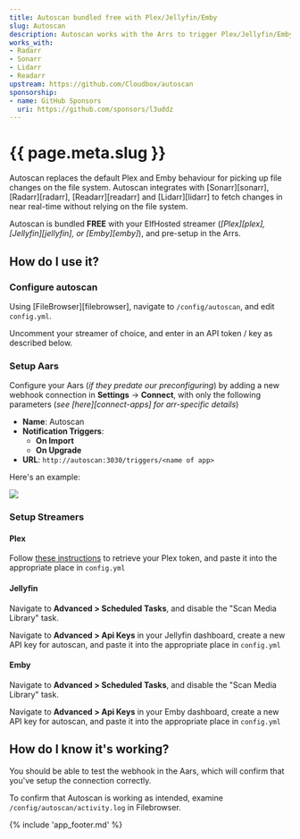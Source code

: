 ```yaml
---
title: Autoscan bundled free with Plex/Jellyfin/Emby
slug: Autoscan
description: Autoscan works with the Arrs to trigger Plex/Jellyfin/Emby to scan targeted folders when new media has been added
works_with:
- Radarr
- Sonarr
- Lidarr
- Readarr
upstream: https://github.com/Cloudbox/autoscan
sponsorship: 
- name: GitHub Sponsors
  uri: https://github.com/sponsors/l3uddz
---
```


# {{ page.meta.slug }}

Autoscan replaces the default Plex and Emby behaviour for picking up file changes on the file system. Autoscan integrates with [Sonarr][sonarr], [Radarr][radarr], [Readarr][readarr] and [Lidarr][lidarr] to fetch changes in near real-time without relying on the file system.

Autoscan is bundled **FREE** with your ElfHosted streamer (*[Plex][plex], [Jellyfin][jellyfin], or [Emby][emby]*), and pre-setup in the Arrs.

## How do I use it?

### Configure autoscan

Using [FileBrowser][filebrowser], navigate to `/config/autoscan`, and edit `config.yml`.

Uncomment your streamer of choice, and enter in an API token / key as described below.

### Setup Aars 

Configure your Aars (*if they predate our preconfiguring*) by adding a new webhook connection in **Settings** -> **Connect**, with only the following parameters (*see [here][connect-apps] for arr-specific details*)

* **Name**: Autoscan
* **Notification Triggers**:
    * **On Import**
    * **On Upgrade**
* **URL**: `http://autoscan:3030/triggers/<name of app>`

Here's an example:

![](/images/autoscan-arr-example.png)

### Setup Streamers

#### Plex

Follow [these instructions](https://www.plexopedia.com/plex-media-server/general/plex-token/) to retrieve your Plex token, and paste it into the appropriate place in `config.yml`

#### Jellyfin

Navigate to **Advanced > Scheduled Tasks**, and disable the "Scan Media Library" task.

Navigate to **Advanced > Api Keys** in your Jellyfin dashboard, create a new API key for autoscan, and paste it into the appropriate place in `config.yml`

#### Emby

Navigate to **Advanced > Scheduled Tasks**, and disable the "Scan Media Library" task.

Navigate to **Advanced > Api Keys** in your Emby dashboard, create a new API key for autoscan, and paste it into the appropriate place in `config.yml`

## How do I know it's working?

You should be able to test the webhook in the Aars, which will confirm that you've setup the connection correctly.

To confirm that Autoscan is working as intended, examine `/config/autoscan/activity.log` in Filebrowser.

{% include 'app_footer.md' %}